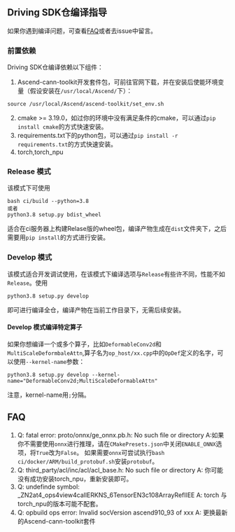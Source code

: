 ## Driving SDK仓编译指导
如果你遇到编译问题，可查看[FAQ](#faq)或者去issue中留言。
### 前置依赖
Driving SDK仓编译依赖以下组件：
1. Ascend-cann-toolkit开发套件包，可前往官网下载，并在安装后使能环境变量（假设安装在`/usr/local/Ascend/`下）：
```
source /usr/local/Ascend/ascend-toolkit/set_env.sh
```
2. cmake >= 3.19.0，如过你的环境中没有满足条件的cmake，可以通过`pip install cmake`的方式快速安装。
3. requirements.txt下的python包，可以通过`pip install -r requirements.txt`的方式快速安装。
4. torch,torch_npu
### Release 模式
该模式下可使用
```
bash ci/build --python=3.8
或者
python3.8 setup.py bdist_wheel
```
适合在ci服务器上构建Relase版的wheel包，编译产物生成在`dist`文件夹下，之后需要用`pip install`的方式进行安装。
### Develop 模式
该模式适合开发调试使用，在该模式下编译选项与`Release`有些许不同，性能不如`Release`。使用
```
python3.8 setup.py develop
```
即可进行编译全仓，编译产物在当前工作目录下，无需后续安装。
#### Develop 模式编译特定算子
如果你想编译一个或多个算子，比如`DeformableConv2d`和`MultiScaleDeformbaleAttn`,算子名为`op_host/xx.cpp`中的`OpDef`定义的名字，可以使用`--kernel-name`参数：
```
python3.8 setup.py develop --kernel-name="DeformableConv2d;MultiScaleDeformableAttn"
```
注意，kernel-name用`;`分隔。

## FAQ
1. Q: fatal error: proto/onnx/ge_onnx.pb.h: No such file or directory
A:如果你不需要使用`onnx`进行推理，请在`CMakePresets.json`中关闭`ENABLE_ONNX`选项，将`True`改为`False`。
如果需要`onnx`可尝试执行`bash ci/docker/ARM/build_protobuf.sh`安装`protobuf`。
2. Q: third_party/acl/inc/acl/acl_base.h: No such file or directory
A: 你可能没有成功安装torch_npu，重新安装即可。
3. Q: undefinde symbol: _ZN2at4_ops4view4callERKNS_6TensorEN3c108ArrayRefIlEE
A: torch 与torch_npu的版本可能不配套。
4. Q: opbuild ops error: Invalid socVersion ascend910_93 of xxx
A: 更换最新的Ascend-cann-toolkit套件
